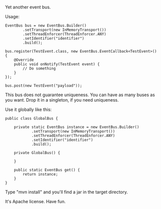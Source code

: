 Yet another event bus.

Usage:

    EventBus bus = new EventBus.Builder()
            .setTransport(new InMemoryTransport())
            .setThreadEnforcer(ThreadEnforcer.ANY)
            .setIdentifier("identifier")
            .build();

    bus.register(TestEvent.class, new EventBus.EventCallback<TestEvent>() {
        @Override
        public void onNotify(TestEvent event) {
            // Do something
        }
    });

    bus.post(new TestEvent("payload"));

This bus does not guarantee uniqueness.
You can have as many buses as you want.
Drop it in a singleton, if you need uniqueness.

Use it globally like this:

    public class GlobalBus {

        private static EventBus instance = new EventBus.Builder()
                .setTransport(new InMemoryTransport())
                .setThreadEnforcer(ThreadEnforcer.ANY)
                .setIdentifier("identifier")
                .build();

        private GlobalBus() {
    
        }

        public static EventBus get() {
            return instance;
        }
    }

Type "mvn install" and you'll find a jar in the target directory.

It's Apache license. Have fun.